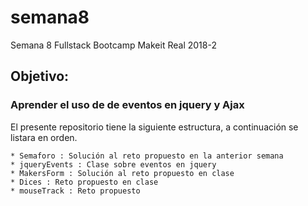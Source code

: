 # semana8
Semana 8 Fullstack Bootcamp Makeit Real 2018-2

## Objetivo:
### Aprender el uso de de eventos en jquery  y  Ajax 

El presente repositorio tiene la siguiente estructura, a continuación se listara en orden.

    * Semaforo : Solución al reto propuesto en la anterior semana
    * jqueryEvents : Clase sobre eventos en jquery
    * MakersForm : Solución al reto propuesto en clase
    * Dices : Reto propuesto en clase
    * mouseTrack : Reto propuesto 